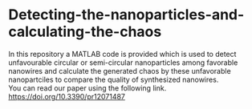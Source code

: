 # Detecting-the-nanoparticles-and-calculating-the-chaos
In this repository a MATLAB code is provided which is used to detect unfavourable circular or semi-circular nanoparticles among favorable nanowires and calculate the generated chaos by these unfavorable nanopartciles to compare the quality of synthesized nanowires.  
You can read our paper using the following link. 
https://doi.org/10.3390/pr12071487 

